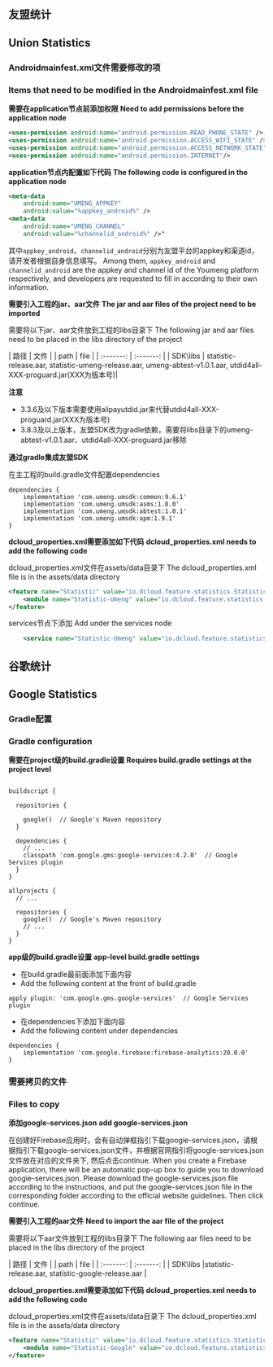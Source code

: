## 友盟统计
## Union Statistics

### Androidmainfest.xml文件需要修改的项
### Items that need to be modified in the Androidmainfest.xml file
**需要在application节点前添加权限**
**Need to add permissions before the application node**

```xml
<uses-permission android:name="android.permission.READ_PHONE_STATE" />,
<uses-permission android:name="android.permission.ACCESS_WIFI_STATE" />,
<uses-permission android:name="android.permission.ACCESS_NETWORK_STATE" />,
<uses-permission android:name="android.permission.INTERNET"/>
```

**application节点内配置如下代码**
**The following code is configured in the application node**
```xml
<meta-data            
    android:name="UMENG_APPKEY"
    android:value="%appkey_android%" />
<meta-data            
    android:name="UMENG_CHANNEL"
    android:value="%channelid_android%" />"
```

其中`appkey_android`、`channelid_android`分别为友盟平台的appkey和渠道id，请开发者根据自身信息填写。
Among them, `appkey_android` and `channelid_android` are the appkey and channel id of the Youmeng platform respectively, and developers are requested to fill in according to their own information.


**需要引入工程的jar、aar文件**
**The jar and aar files of the project need to be imported**

需要将以下jar、aar文件放到工程的libs目录下
The following jar and aar files need to be placed in the libs directory of the project

| 路径 | 文件 | 
| path | file |
| :-------: | :-------: |
| SDK\libs | statistic-release.aar, statistic-umeng-release.aar, umeng-abtest-v1.0.1.aar, utdid4all-XXX-proguard.jar(XXX为版本号)|

**注意**
- 3.3.6及以下版本需要使用alipayutdid.jar来代替utdid4all-XXX-proguard.jar(XXX为版本号)
- 3.8.3及以上版本，友盟SDK改为gradle依赖，需要将libs目录下的umeng-abtest-v1.0.1.aar、utdid4all-XXX-proguard.jar移除

**通过gradle集成友盟SDK**

在主工程的build.gradle文件配置dependencies
```
dependencies {
    implementation 'com.umeng.umsdk:common:9.6.1'
    implementation 'com.umeng.umsdk:asms:1.8.0'
    implementation 'com.umeng.umsdk:abtest:1.0.1'
    implementation 'com.umeng.umsdk:apm:1.9.1'
}
```

**dcloud_properties.xml需要添加如下代码**
**dcloud_properties.xml needs to add the following code**

dcloud_properties.xml文件在assets/data目录下
The dcloud_properties.xml file is in the assets/data directory

``` xml
<feature name="Statistic" value="io.dcloud.feature.statistics.StatisticsFeatureImpl">
	<module name="Statistic-Umeng" value="io.dcloud.feature.statistics.umeng.UmengStatistics" />
</feature>
```
services节点下添加
Add under the services node

```xml
	<service name="Statistic-Umeng" value="io.dcloud.feature.statistics.umeng.StatisticsBootImpl"/>
```

## 谷歌统计
## Google Statistics

### Gradle配置
### Gradle configuration
**需要在project级的build.gradle设置**
**Requires build.gradle settings at the project level**
```

buildscript {

  repositories {

    google()  // Google's Maven repository
  }

  dependencies {
    // ...
    classpath 'com.google.gms:google-services:4.2.0'  // Google Services plugin
  }
}

allprojects {
  // ...

  repositories {
    google()  // Google's Maven repository
    // ...
  }
}

```

**app级的build.gradle设置**
**app-level build.gradle settings**
- 在build.gradle最前面添加下面内容
- Add the following content at the front of build.gradle
```
apply plugin: 'com.google.gms.google-services'  // Google Services plugin
```
- 在dependencies下添加下面内容
- Add the following content under dependencies
```
dependencies {
    implementation 'com.google.firebase:firebase-analytics:20.0.0'
}
```

### 需要拷贝的文件
### Files to copy

**添加google-services.json**
**add google-services.json**

在创建好Firebase应用时，会有自动弹框指引下载googie-services.json，请根据指引下载google-services.json文件，并根据官网指引将google-services.json文件放在对应的文件夹下, 然后点击continue.
When you create a Firebase application, there will be an automatic pop-up box to guide you to download googie-services.json. Please download the google-services.json file according to the instructions, and put the google-services.json file in the corresponding folder according to the official website guidelines. Then click continue.


**需要引入工程的aar文件**
**Need to import the aar file of the project**

需要将以下aar文件放到工程的libs目录下
The following aar files need to be placed in the libs directory of the project

| 路径 | 文件 | 
| path | file |
| :-------: | :-------: |
| SDK\libs |statistic-release.aar, statistic-google-release.aar |

**dcloud_properties.xml需要添加如下代码**
**dcloud_properties.xml needs to add the following code**

dcloud_properties.xml文件在assets/data目录下
The dcloud_properties.xml file is in the assets/data directory

``` xml
<feature name="Statistic" value="io.dcloud.feature.statistics.StatisticsFeatureImpl">
	<module name="Statistic-Google" value="io.dcloud.feature.statistics.google.GoogleStatistics" />
</feature>
```